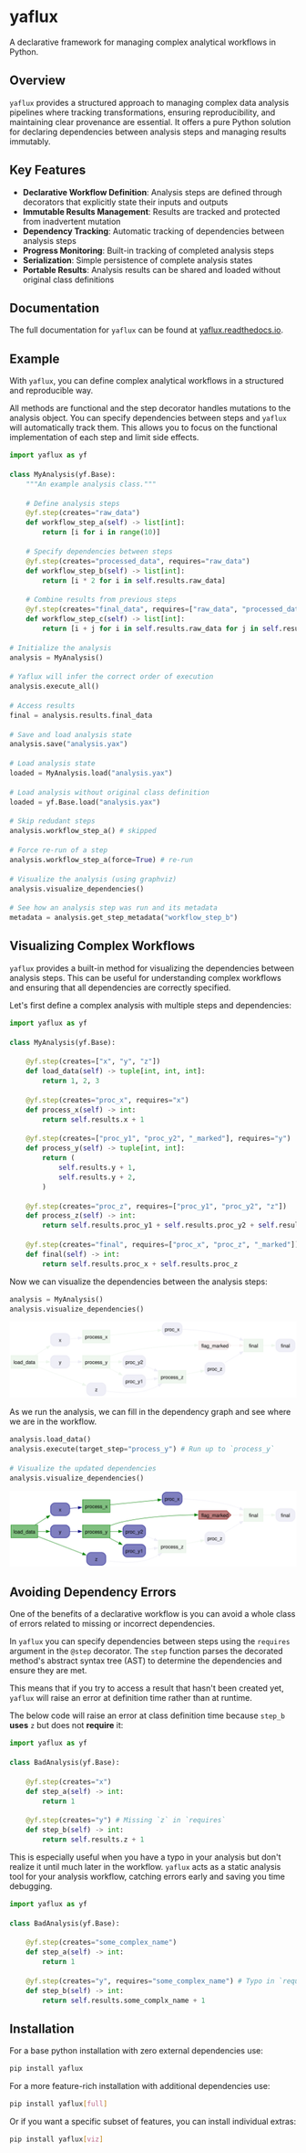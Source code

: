 # yaflux

A declarative framework for managing complex analytical workflows in Python.

## Overview

`yaflux` provides a structured approach to managing complex data analysis pipelines where tracking transformations, ensuring reproducibility, and maintaining clear provenance are essential. It offers a pure Python solution for declaring dependencies between analysis steps and managing results immutably.

## Key Features

- **Declarative Workflow Definition**: Analysis steps are defined through decorators that explicitly state their inputs and outputs
- **Immutable Results Management**: Results are tracked and protected from inadvertent mutation
- **Dependency Tracking**: Automatic tracking of dependencies between analysis steps
- **Progress Monitoring**: Built-in tracking of completed analysis steps
- **Serialization**: Simple persistence of complete analysis states
- **Portable Results**: Analysis results can be shared and loaded without original class definitions

## Documentation

The full documentation for `yaflux` can be found at [yaflux.readthedocs.io](https://yaflux.readthedocs.io).

## Example

With `yaflux`, you can define complex analytical workflows in a structured and reproducible way.

All methods are functional and the step decorator handles mutations to the analysis object.
You can specify dependencies between steps and `yaflux` will automatically track them.
This allows you to focus on the functional implementation of each step and limit side effects.

```python
import yaflux as yf

class MyAnalysis(yf.Base):
    """An example analysis class."""

    # Define analysis steps
    @yf.step(creates="raw_data")
    def workflow_step_a(self) -> list[int]:
        return [i for i in range(10)]

    # Specify dependencies between steps
    @yf.step(creates="processed_data", requires="raw_data")
    def workflow_step_b(self) -> list[int]:
        return [i * 2 for i in self.results.raw_data]

    # Combine results from previous steps
    @yf.step(creates="final_data", requires=["raw_data", "processed_data"])
    def workflow_step_c(self) -> list[int]:
        return [i + j for i in self.results.raw_data for j in self.results.processed_data]

# Initialize the analysis
analysis = MyAnalysis()

# Yaflux will infer the correct order of execution
analysis.execute_all()

# Access results
final = analysis.results.final_data

# Save and load analysis state
analysis.save("analysis.yax")

# Load analysis state
loaded = MyAnalysis.load("analysis.yax")

# Load analysis without original class definition
loaded = yf.Base.load("analysis.yax")

# Skip redudant steps
analysis.workflow_step_a() # skipped

# Force re-run of a step
analysis.workflow_step_a(force=True) # re-run

# Visualize the analysis (using graphviz)
analysis.visualize_dependencies()

# See how an analysis step was run and its metadata
metadata = analysis.get_step_metadata("workflow_step_b")
```

## Visualizing Complex Workflows

`yaflux` provides a built-in method for visualizing the dependencies between analysis steps.
This can be useful for understanding complex workflows and ensuring that all dependencies are correctly specified.

Let's first define a complex analysis with multiple steps and dependencies:

```python
import yaflux as yf

class MyAnalysis(yf.Base):

    @yf.step(creates=["x", "y", "z"])
    def load_data(self) -> tuple[int, int, int]:
        return 1, 2, 3

    @yf.step(creates="proc_x", requires="x")
    def process_x(self) -> int:
        return self.results.x + 1

    @yf.step(creates=["proc_y1", "proc_y2", "_marked"], requires="y")
    def process_y(self) -> tuple[int, int]:
        return (
            self.results.y + 1,
            self.results.y + 2,
        )

    @yf.step(creates="proc_z", requires=["proc_y1", "proc_y2", "z"])
    def process_z(self) -> int:
        return self.results.proc_y1 + self.results.proc_y2 + self.results.z

    @yf.step(creates="final", requires=["proc_x", "proc_z", "_marked"])
    def final(self) -> int:
        return self.results.proc_x + self.results.proc_z
```

Now we can visualize the dependencies between the analysis steps:

```python
analysis = MyAnalysis()
analysis.visualize_dependencies()
```

![Dependency Graph](docs/source/assets/complex_workflow_init.svg)

As we run the analysis, we can fill in the dependency graph and see where we are in the workflow.

```python
analysis.load_data()
analysis.execute(target_step="process_y") # Run up to `process_y`

# Visualize the updated dependencies
analysis.visualize_dependencies()
```

![Dependency Graph](docs/source/assets/complex_workflow_progress.svg)

## Avoiding Dependency Errors

One of the benefits of a declarative workflow is you can avoid a whole class of errors related to missing or incorrect dependencies.

In `yaflux` you can specify dependencies between steps using the `requires` argument in the `@step` decorator.
The `step` function parses the decorated method's abstract syntax tree (AST) to determine the dependencies and ensure they are met.

This means that if you try to access a result that hasn't been created yet, `yaflux` will raise an error at definition time rather than at runtime.

The below code will raise an error at class definition time because `step_b` **uses** `z` but does not **require** it:

```python
import yaflux as yf

class BadAnalysis(yf.Base):

    @yf.step(creates="x")
    def step_a(self) -> int:
        return 1

    @yf.step(creates="y") # Missing `z` in `requires`
    def step_b(self) -> int:
        return self.results.z + 1
```

This is especially useful when you have a typo in your analysis but don't realize it until much later in the workflow.
`yaflux` acts as a static analysis tool for your analysis workflow, catching errors early and saving you time debugging.

```python
import yaflux as yf

class BadAnalysis(yf.Base):

    @yf.step(creates="some_complex_name")
    def step_a(self) -> int:
        return 1

    @yf.step(creates="y", requires="some_complex_name") # Typo in `requires`
    def step_b(self) -> int:
        return self.results.some_complx_name + 1
```

## Installation

For a base python installation with zero external dependencies use:

```bash
pip install yaflux
```

For a more feature-rich installation with additional dependencies use:

```bash
pip install yaflux[full]
```

Or if you want a specific subset of features, you can install individual extras:

```bash
pip install yaflux[viz]
```

